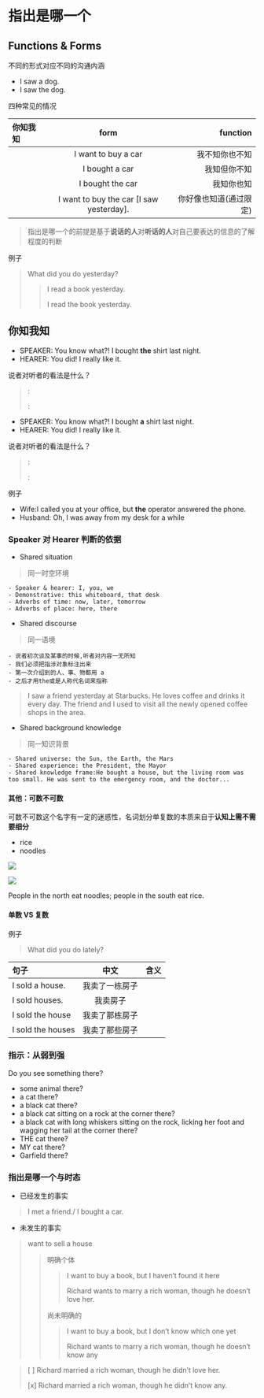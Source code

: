 # 指出是哪一个

## Functions & Forms

不同的形式对应不同的沟通内涵

- I saw a dog.
- I saw the dog.

四种常见的情况

| 你知我知  | form  | function |
|:------------- |:---------------:| -------------:|
|       | I want to buy a car |         我不知你也不知|
|       | I bought a car        |           我知但你不知 |
|  | I bought the car        |            我知你也知 |
|  | I want to buy the car [I saw yesterday].   | 你好像也知道(通过限定) |

> 指出是哪一个的前提是基于**说话的人**对**听话的人**对自己要表达的信息的了解程度的判断

例子
> What did you do yesterday?
> > I read a book yesterday.
> > 
> > I read the book yesterday.


## 你知我知

- SPEAKER: You know what?! I bought **the** shirt last night. 
- HEARER: You did! I really like it.

说者对听者的看法是什么？

> :
> 
> :

- SPEAKER: You know what?! I bought **a** shirt last night. 
- HEARER: You did! I really like it.

说者对听者的看法是什么？

> :
> 
> :


例子

- Wife:I called you at your office, but **the** operator answered the phone.- Husband: Oh, I was away from my desk for a while

### Speaker 对 Hearer 判断的依据

- Shared situation

> 同一时空环境

	- Speaker & hearer: I, you, we 
	- Demonstrative: this whiteboard, that desk 
	- Adverbs of time: now, later, tomorrow 
	- Adverbs of place: here, there

- Shared discourse

> 同一语境

	- 说者初次谈及某事的时候,听者对内容一无所知
	- 我们必须把指涉对象标注出来
	- 第一次介绍到的人、事、物都用 a
	- 之后才用the或是人称代名词来指称

> I saw a friend yesterday at Starbucks. He loves coffee and drinks it every day. The friend and I used to visit all the newly opened coffee shops in the area.

- Shared background knowledge

> 同一知识背景

	- Shared universe: the Sun, the Earth, the Mars
	- Shared experience: the President, the Mayor
	- Shared knowledge frame:He bought a house, but the living room was too small. He was sent to the emergency room, and the doctor...

#### 其他：可数不可数

可数不可数这个名字有一定的迷惑性，名词划分单复数的本质来自于**认知上需不需要细分**

- rice
- noodles

![](http://images.wisegeek.com/cooked-jasmine-rice-in-a-bowl-with-chopsticks.jpg)

![](https://upload.wikimedia.org/wikipedia/commons/a/a8/Fresh_ramen_noodle_001.jpg)

People in the north eat noodles; people in the south eat rice.

#### 单数 VS 复数 

例子

> What did you do lately?

| 句子  | 中文  | 含义
|:------------- |:---------------:| -------------:|
| I sold a house.      | 我卖了一栋房子 |         |
| I sold houses.      | 我卖房子         |           |
|  I sold the house | 我卖了那栋房子        |            |
|  I sold the houses | 我卖了那些房子        |            |

### 指示：从弱到强

Do you see something there? 

- some animal there?
- a cat there?
- a black cat there?
- a black cat sitting on a rock at the corner there? 
- a black cat with long whiskers sitting on the rock, licking her foot and wagging her tail at the corner there?
- THE cat there? 
- MY cat there? 
- Garfield there?

### 指出是哪一个与时态

- 已经发生的事实

> I met a friend./ I bought a car.

- 未发生的事实

>  want to sell a house
> > 明确个体
> > >I want to buy a book, but I haven’t found it here
> > >
> > >Richard wants to marry a rich woman, though he doesn’t love her.
> > 
> > 尚未明确的
> > >I want to buy a book, but I don’t know which one yet
> > >
> > >Richard wants to marry a rich woman, though he doesn’t know any

> [ ] Richard married a rich woman, though he didn’t love her. 
> 
> [x] Richard married a rich woman, though he didn’t know any.
